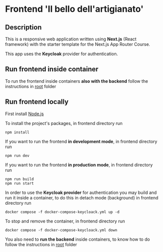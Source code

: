 # Frontend 'Il bello dell'artigianato'

## Description
This is a responsive web application written using **Next.js** (React framework)
with the starter template for the Next.js App Router Course.

This app uses the **Keycloak** provider for authentication.

## Run frontend inside container
To run the frontend inside containers **also with the backend** follow the instructions in [root](../README.md) folder

## Run frontend locally
First install [Node.js](https://nodejs.org/en)

To install the project's packages, in frontend directory run
```shell
npm install
```
If you want to run the frontend **in development mode**, in frontend directory run
```shell
npm run dev
```
If you want to run the frontend **in production mode**, in frontend directory run
```shell
npm run build
npm run start
```

In order to use the **Keycloak provider** for authentication you may build and run it inside a container, to do this in detach mode (background) in frontend directory run
```shell
docker compose -f docker-compose-keycloack.yml up -d
```
To stop and remove the container, in frontend directory run
```shell
docker compose -f docker-compose-keycloack.yml down
```
You also need to **run the backend** inside containers, to know how to do follow the instructions in [root](../README.md) folder




